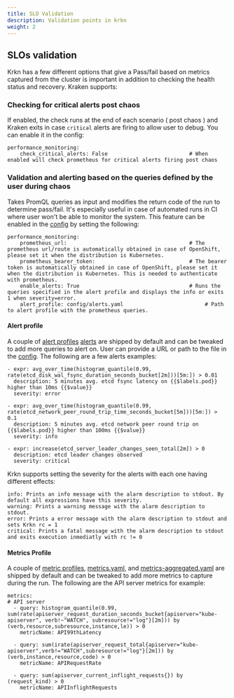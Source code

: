 ```yaml
---
title: SLO Validation
description: Validation points in krkn
weight: 2
---
```


## SLOs validation

Krkn has a few different options that give a Pass/fail based on metrics captured from the cluster is important in addition to checking the health status and recovery. Kraken supports:

###  Checking for critical alerts post chaos 
If enabled, the check runs at the end of each scenario ( post chaos ) and Kraken exits in case `critical` alerts are firing to allow user to debug. You can enable it in the config:

```
performance_monitoring:
    check_critical_alerts: False                          # When enabled will check prometheus for critical alerts firing post chaos
```

### Validation and alerting based on the queries defined by the user during chaos
Takes PromQL queries as input and modifies the return code of the run to determine pass/fail. It's especially useful in case of automated runs in CI where user won't be able to monitor the system. This feature can be enabled in the [config](https://github.com/redhat-chaos/krkn/blob/main/config/config.yaml) by setting the following:

```
performance_monitoring:
    prometheus_url:                                       # The prometheus url/route is automatically obtained in case of OpenShift, please set it when the distribution is Kubernetes.
    prometheus_bearer_token:                              # The bearer token is automatically obtained in case of OpenShift, please set it when the distribution is Kubernetes. This is needed to authenticate with prometheus.
    enable_alerts: True                                   # Runs the queries specified in the alert profile and displays the info or exits 1 when severity=error.
    alert_profile: config/alerts.yaml                          # Path to alert profile with the prometheus queries.
```

#### Alert profile
A couple of [alert profiles](https://github.com/redhat-chaos/krkn/tree/main/config) [alerts](https://github.com/redhat-chaos/krkn/blob/main/config/alerts.yaml) are shipped by default and can be tweaked to add more queries to alert on. User can provide a URL or path to the file in the [config](https://github.com/redhat-chaos/krkn/blob/main/config/config.yaml). The following are a few alerts examples:

```
- expr: avg_over_time(histogram_quantile(0.99, rate(etcd_disk_wal_fsync_duration_seconds_bucket[2m]))[5m:]) > 0.01
  description: 5 minutes avg. etcd fsync latency on {{$labels.pod}} higher than 10ms {{$value}}
  severity: error

- expr: avg_over_time(histogram_quantile(0.99, rate(etcd_network_peer_round_trip_time_seconds_bucket[5m]))[5m:]) > 0.1
  description: 5 minutes avg. etcd network peer round trip on {{$labels.pod}} higher than 100ms {{$value}}
  severity: info

- expr: increase(etcd_server_leader_changes_seen_total[2m]) > 0
  description: etcd leader changes observed
  severity: critical
```

Krkn supports setting the severity for the alerts with each one having different effects:

```
info: Prints an info message with the alarm description to stdout. By default all expressions have this severity.
warning: Prints a warning message with the alarm description to stdout.
error: Prints a error message with the alarm description to stdout and sets Krkn rc = 1
critical: Prints a fatal message with the alarm description to stdout and exits execution inmediatly with rc != 0
```

#### Metrics Profile
A couple of [metric profiles](https://github.com/redhat-chaos/krkn/tree/main/config), [metrics.yaml](https://github.com/redhat-chaos/krkn/blob/main/config/metrics.yaml), and [metrics-aggregated.yaml](https://github.com/redhat-chaos/krkn/blob/main/config/metrics-aggregated.yaml) are shipped by default and can be tweaked to add more metrics to capture during the run. The following are the API server metrics for example:

```
metrics:
# API server
  - query: histogram_quantile(0.99, sum(rate(apiserver_request_duration_seconds_bucket{apiserver="kube-apiserver", verb!~"WATCH", subresource!="log"}[2m])) by (verb,resource,subresource,instance,le)) > 0
    metricName: API99thLatency

  - query: sum(irate(apiserver_request_total{apiserver="kube-apiserver",verb!="WATCH",subresource!="log"}[2m])) by (verb,instance,resource,code) > 0
    metricName: APIRequestRate

  - query: sum(apiserver_current_inflight_requests{}) by (request_kind) > 0
    metricName: APIInflightRequests
```